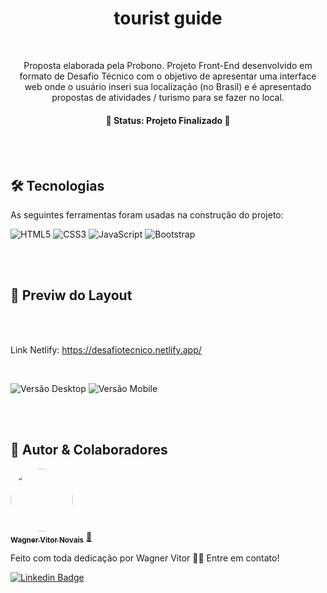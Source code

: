 <h1 align="center">tourist guide</h1>

<br>

<p align="center">Proposta elaborada pela Probono. Projeto Front-End desenvolvido em formato de Desafio Técnico com o objetivo de apresentar uma interface web onde o usuário inseri sua localização (no Brasil) e é apresentado propostas de atividades / turismo para se fazer no local.</p>
<h4 align="center"> 
	🚧 Status: Projeto Finalizado  🚧
</h4>

<br>
<br>

## 🛠 Tecnologias

As seguintes ferramentas foram usadas na construção do projeto:

![HTML5](https://img.shields.io/badge/html5-%23E34F26.svg?style=for-the-badge&logo=html5&logoColor=white)
![CSS3](https://img.shields.io/badge/css3-%231572B6.svg?style=for-the-badge&logo=css3&logoColor=white)
![JavaScript](https://img.shields.io/badge/javascript-%23323330.svg?style=for-the-badge&logo=javascript&logoColor=%23F7DF1E)
![Bootstrap](	https://img.shields.io/badge/Bootstrap-563D7C?style=for-the-badge&logo=bootstrap&logoColor=white)

<br>
<br>

## 🎨 Previw do Layout

<br>
<br>

Link Netlify: https://desafiotecnico.netlify.app/

<br>

![Versão Desktop](https://user-images.githubusercontent.com/89936463/158834718-3ae12e46-2c5b-4f7e-8e7c-351cd949a7b4.PNG)
![Versão Mobile](https://user-images.githubusercontent.com/89936463/158834759-f8b9dcc6-6a6f-41bb-a7d4-4d26c439cefd.PNG)

<br>
<br>


## 🤝 Autor & Colaboradores

<a href="https://www.linkedin.com/in/wagner-vitor-novais">
 <img style="border-radius: 50%;" src="https://avatars.githubusercontent.com/u/89936463?s=400&u=e299a61a15d52f1558fb44bd041f81fcbaa06b41&v=4" width="100px;" alt=""/>
 <br />
 <sub><b>Wagner Vitor Novais</b></sub></a> <a href="https://github.com/Tsukhiro" title="Wagner">🚀</a>

<br>

Feito com toda dedicação por Wagner Vitor 👋🏽 Entre em contato!

[![Linkedin Badge](https://img.shields.io/badge/-Wagner-blue?style=flat-square&logo=Linkedin&logoColor=white&link=https://www.linkedin.com/in/wagner-vitor-novais/)](https://www.linkedin.com/in/wagner-vitor-novais/)







